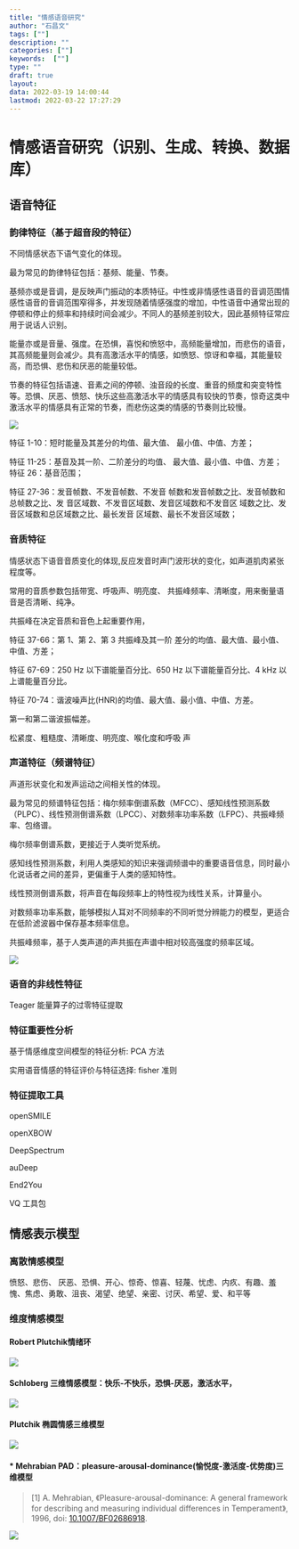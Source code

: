 ```yaml
---
title: "情感语音研究"
author: "石昌文"
tags: [""]
description: ""
categories: [""]
keywords:  [""]
type: ""
draft: true
layout: 
data: 2022-03-19 14:00:44
lastmod: 2022-03-22 17:27:29
---
```


# 情感语音研究（识别、生成、转换、数据库）

## 语音特征

### 韵律特征（基于超音段的特征）

不同情感状态下语气变化的体现。

最为常见的韵律特征包括：基频、能量、节奏。

基频亦或是音调，是反映声门振动的本质特征。中性或非情感性语音的音调范围情感性语音的音调范围窄得多，并发现随着情感强度的增加，中性语音中通常出现的停顿和停止的频率和持续时间会减少。不同人的基频差别较大，因此基频特征常应用于说话人识别。

能量亦或是音量、强度。在恐惧，喜悦和愤怒中，高频能量增加，而悲伤的语音，其高频能量则会减少。具有高激活水平的情感，如愤怒、惊讶和幸福，其能量较高，而恐惧、悲伤和厌恶的能量较低。

节奏的特征包括语速、音素之间的停顿、浊音段的长度、重音的频度和突变特性等。恐惧、厌恶、愤怒、快乐这些高激活水平的情感具有较快的节奏，惊奇这类中激活水平的情感具有正常的节奏，而悲伤这类的情感的节奏则比较慢。

![](0.情感语音方向研究.assets/image-20210912115327165.png)

特征 1-10：短时能量及其差分的均值、最大值、 最小值、中值、方差； 

特征 11-25：基音及其一阶、二阶差分的均值、 最大值、最小值、中值、方差；特征 26：基音范围；

特征 27-36：发音帧数、不发音帧数、不发音 帧数和发音帧数之比、发音帧数和总帧数之比、发 音区域数、不发音区域数、发音区域数和不发音区 域数之比、发音区域数和总区域数之比、最长发音 区域数、最长不发音区域数；

### 音质特征

情感状态下语音音质变化的体现,反应发音时声门波形状的变化，如声道肌肉紧张程度等。

常用的音质参数包括带宽、呼吸声、明亮度、 共振峰频率、清晰度，用来衡量语音是否清晰、纯净。

共振峰在决定音质和音色上起重要作用，

特征 37-66：第 1、第 2、第 3 共振峰及其一阶 差分的均值、最大值、最小值、中值、方差； 

特征 67-69：250 Hz 以下谱能量百分比、650 Hz 以下谱能量百分比、4 kHz 以上谱能量百分比。 

特征 70-74：谐波噪声比(HNR)的均值、最大值、最小值、中值、方差。

第一和第二谐波振幅差。



松紧度、粗糙度、清晰度、明亮度、喉化度和呼吸 声

### 声道特征（频谱特征）

声道形状变化和发声运动之间相关性的体现。

最为常见的频谱特征包括：梅尔频率倒谱系数（MFCC）、感知线性预测系数（PLPC）、线性预测倒谱系数（LPCC）、对数频率功率系数（LFPC）、共振峰频率、包络谱。

梅尔频率倒谱系数，更接近于人类听觉系统。

感知线性预测系数，利用人类感知的知识来强调频谱中的重要语音信息，同时最小化说话者之间的差异，更偏重于人类的感知特性。

线性预测倒谱系数，将声音在每段频率上的特性视为线性关系，计算量小。

对数频率功率系数，能够模拟人耳对不同频率的不同听觉分辨能力的模型，更适合在低阶滤波器中保存基本频率信息。

共振峰频率，基于人类声道的声共振在声谱中相对较高强度的频率区域。

![](0.情感语音方向研究.assets/image-20210912121100289.png)

### 语音的非线性特征

Teager 能量算子的过零特征提取

### 特征重要性分析

基于情感维度空间模型的特征分析: PCA 方法

实用语音情感的特征评价与特征选择: fisher 准则

### 特征提取工具

openSMILE

openXBOW

DeepSpectrum

auDeep

End2You

VQ 工具包

## 情感表示模型

### 离散情感模型

愤怒、悲伤、 厌恶、恐惧、开心、惊奇、惊喜、轻蔑、忧虑、内疚、有趣、羞愧、焦虑、勇敢、沮丧、渴望、绝望、亲密、讨厌、希望、爱、和平等

### 维度情感模型

#### Robert Plutchik情绪环  

![](0.情感语音方向研究.assets/v2-cd9827d5c93c1f0a4104a569081f0060_720w.png)

#### Schloberg 三维情感模型：快乐-不快乐，恐惧-厌恶，激活水平，

![](0.情感语音方向研究.assets/image-20210913123829744.png)

#### Plutchik 椭圆情感三维模型

![](0.情感语音方向研究.assets/FfENVjY.png)

#### * Mehrabian PAD：pleasure-arousal-dominance(愉悦度-激活度-优势度)三维模型

> [1] A. Mehrabian, 《Pleasure-arousal-dominance: A general framework for describing and measuring individual differences in Temperament》, 1996, doi: [10.1007/BF02686918](https://doi.org/10.1007/BF02686918).


![](0.情感语音方向研究.assets/v2-71eda33b41948bdcd0bec7d70205dc5c_720w.png)
